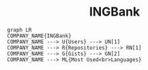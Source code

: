 <h1 align="center">INGBank</h1>

```mermaid
graph LR
COMPANY_NAME{INGBank}
COMPANY_NAME ---> U{Users} ---> UN[1]
COMPANY_NAME ---> R{Repositories} ---> RN[1]
COMPANY_NAME ---> G{Gists} ---> GN[2]
COMPANY_NAME ---> ML{Most Used<br>Languages}
```
